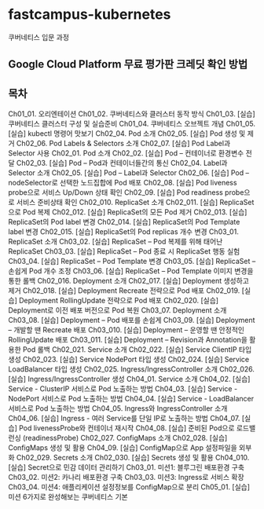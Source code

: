 # fastcampus-kubernetes
쿠버네티스 입문 과정

## Google Cloud Platform 무료 평가판 크레딧 확인 방법

## 목차
Ch01_01. 오리엔테이션
Ch01_02. 쿠버네티스와 클러스터 동작 방식
Ch01_03. [실습] 쿠버네티스 클러스터 구성 및 실습준비
Ch01_04. 쿠버네티스 오브젝트 개념
Ch01_05. [실습] kubectl 명령어 맛보기
Ch02_04. Pod 소개
Ch02_05. [실습] Pod 생성 및 제거
Ch02_06. Pod Labels & Selectors 소개
Ch02_07. [실습] Pod Label과 Selector 사용
Ch02_01. Pod 소개
Ch02_02. [실습] Pod – 컨테이너로 환경변수 전달
Ch02_03. [실습] Pod – Pod과 컨테이너들간의 통신
Ch02_04. Label과 Selector 소개
Ch02_05. [실습] Pod – Label과 Selector
Ch02_06. [실습] Pod – nodeSelector로 선택한 노드집합에 Pod 배포
Ch02_08. [실습] Pod liveness probe으로 서비스 Up/Down 상태 확인
Ch02_09. [실습] Pod readiness probe으로 서비스 준비상태 확인
Ch02_010. ReplicaSet 소개
Ch02_011. [실습] ReplicaSet으로 Pod 복제
Ch02_012. [실습] ReplicaSet의 모든 Pod 제거
Ch02_013. [실습] ReplicaSet의 Pod label 변경
Ch02_014. [실습] ReplicaSet의 Pod Template label 변경
Ch02_015. [실습] ReplicaSet의 Pod replicas 개수 변경
Ch03_01. ReplicaSet 소개
Ch03_02. [실습] ReplicaSet – Pod 복제를 위해 태어난 ReplicaSet
Ch03_03. [실습] ReplicaSet – Pod 종료 시 ReplicaSet 행동 실험
Ch03_04. [실습] ReplicaSet – Pod Template 변경
Ch03_05. [실습] ReplicaSet – 손쉽게 Pod 개수 조정
Ch03_06. [실습] ReplicaSet – Pod Template 이미지 변경을 통한 롤백
Ch02_016. Deployment 소개
Ch02_017. [실습] Deployment 생성하고 제거
Ch02_018. [실습] Deployment Recreate 전략으로 Pod 배포
Ch02_019. [실습] Deployment RollingUpdate 전략으로 Pod 배포
Ch02_020. [실습] Deployment로 이전 배포 버전으로 Pod 복원
Ch03_07. Deployment 소개
Ch03_08. [실습] Deployment – Pod 배포를 손쉽게
Ch03_09. [실습] Deployment – 개발할 땐 Recreate 배포
Ch03_010. [실습] Deployment – 운영할 땐 안정적인 RollingUpdate 배포
Ch03_011. [실습] Deployment – Revision과 Annotation을 활용한 Pod 롤백
Ch02_021. Service 소개
Ch02_022. [실습] Service ClientIP 타입 생성
Ch02_023. [실습] Service NodePort 타입 생성
Ch02_024. [실습]  Service LoadBalancer 타입 생성
Ch02_025. Ingress/IngressController 소개
Ch02_026. [실습] Ingress/IngressController 생성
Ch04_01. Service 소개
Ch04_02. [실습] Service - ClusterIP 서비스로 Pod 노출하는 방법
Ch04_03. [실습] Service - NodePort 서비스로 Pod 노출하는 방법 
Ch04_04. [실습] Service - LoadBalancer 서비스로 Pod 노출하는 방법
Ch04_05. Ingress와 IngressController 소개
Ch04_06. [실습] Ingress - 여러 Service를 단일 IP로 노출하는 방법
Ch04_07. [실습] Pod livenessProbe와 컨테이너 재시작
Ch04_08. [실습] 준비된 Pod으로 로드밸런싱 (readinessProbe)
Ch02_027. ConfigMaps 소개
Ch02_028. [실습] ConfigMaps 생성 및 활용
Ch04_09. [실습] ConfigMap으로 App 설정파일을 외부화
Ch02_029. Secrets 소개
Ch02_030. [실습] Secrets 생성 및 활용
Ch04_010. [실습] Secret으로 민감 데이터 관리하기
Ch03_01. 미션1: 블루그린 배포환경 구축
Ch03_02. 미션2: 카나리 배포환경 구축
Ch03_03. 미션3: Ingress로 서비스 확장
Ch03_04. 미션4: 애플리케이션 설정정보를 ConfigMap으로 분리
Ch05_01. [실습] 미션 6가지로 완성해보는 쿠버네티스 기본
